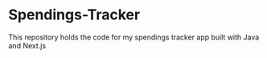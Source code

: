 # Spendings-Tracker
This repository holds the code for my spendings tracker app built with Java and Next.js
